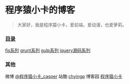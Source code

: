 程序猿小卡的博客
====

>大家好，我是程序猿小卡，爱前端，爱动漫，也爱萝莉。

### [目录](https://github.com/chyingp/blog/issues)

[fis系列](https://github.com/chyingp/blog/issues?labels=fis)
[grunt系列](https://github.com/chyingp/blog/issues?labels=grunt)
[gulp系列](https://github.com/chyingp/blog/issues?labels=gulp)
[jquery源码系列](https://github.com/chyingp/blog/issues?labels=jQuery)

### 其他

微博 [@程序猿小卡_casper](http://weibo.com/chyingp)
站酷 [chyingp](http://www.zcool.com.cn/u/346408)
博客园 [程序猿小卡](http://www.cnblogs.com/chyingp/)
